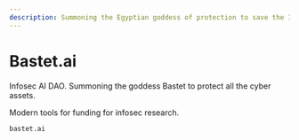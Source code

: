```yaml
---
description: Summoning the Egyptian goddess of protection to save the Internet
---
```


# Bastet.ai

Infosec AI DAO. Summoning the goddess Bastet to protect all the cyber assets.

Modern tools for funding for infosec research.

```
bastet.ai
```
